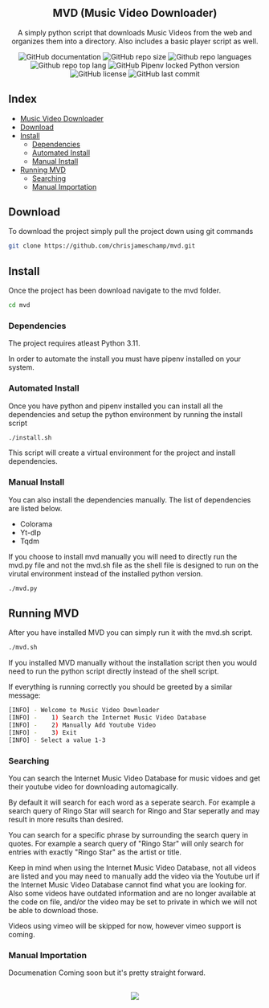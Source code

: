 <h2 align="center">MVD (Music Video Downloader)</h2>
<p align="center">A simply python script that downloads Music Videos from the web and organizes them into a directory. Also includes a basic player script as well.</p>
<div align="center">
  
  ![GitHub documentation](https://img.shields.io/badge/documentation-yes-brightgreen.svg?style=flat-square)
  ![GitHub repo size](https://img.shields.io/github/repo-size/chrisjameschamp/mvd?style=flat-square)
  ![Github repo languages](https://img.shields.io/github/languages/count/chrisjameschamp/mvd?style=flat-square)
  ![Github repo top lang](https://img.shields.io/github/languages/top/chrisjameschamp/mvd?style=flat-square)
  ![GitHub Pipenv locked Python version](https://img.shields.io/github/pipenv/locked/python-version/chrisjameschamp/mvd)
  ![GitHub license](https://img.shields.io/badge/License-MIT-yellow.svg?style=flat-square)
  ![GitHub last commit](https://img.shields.io/github/last-commit/chrisjameschamp/mvd?style=flat-square)

</div>

## Index

* [Music Video Downloader](#mvd)
* [Download](#download)
* [Install](#install)
  * [Dependencies](#dependencies)
  * [Automated Install](#automated-install)
  * [Manual Install](#manual-install)
* [Running MVD](#running-mvd)
  * [Searching](#searching)
  * [Manual Importation](#manual-importation)

## Download

To download the project simply pull the project down using git commands
```sh
git clone https://github.com/chrisjameschamp/mvd.git
```

## Install

Once the project has been download navigate to the mvd folder.
```sh
cd mvd
```

### Dependencies

The project requires atleast Python 3.11.

In order to automate the install you must have pipenv installed on your system.

### Automated Install

Once you have python and pipenv installed you can install all the dependencies and setup the python environment by running the install script
```sh
./install.sh
```

This script will create a virtual environment for the project and install dependencies.

### Manual Install

You can also install the dependencies manually.  The list of dependencies are listed below.

* Colorama
* Yt-dlp
* Tqdm

If you choose to install mvd manually you will need to directly run the mvd.py file and not the mvd.sh file as the shell file is designed to run on the virutal environment instead of the installed python version.

```sh
./mvd.py
```

## Running MVD

After you have installed MVD you can simply run it with the mvd.sh script.

```sh
./mvd.sh
```

If you installed MVD manually without the installation script then you would need to run the python script directly instead of the shell script.

If everything is running correctly you should be greeted by a similar message:

```sh
[INFO] - Welcome to Music Video Downloader
[INFO] -    1) Search the Internet Music Video Database
[INFO] -    2) Manually Add Youtube Video
[INFO] -    3) Exit
[INFO] - Select a value 1-3
```

### Searching

You can search the Internet Music Video Database for music vidoes and get their youtube video for downloading automagically.

By default it will search for each word as a seperate search.  For example a search query of Ringo Star will search for Ringo and Star seperatly and may result in more results than desired.

You can search for a specific phrase by surrounding the search query in quotes.  For example a search query of "Ringo Star" will only search for entries with exactly "Ringo Star" as the artist or title.

Keep in mind when using the Internet Music Video Database, not all videos are listed and you may need to manually add the video via the Youtube url if the Internet Music Video Database cannot find what you are looking for.  Also some videos have outdated information and are no longer available at the code on file, and/or the video may be set to private in which we will not be able to download those.

Videos using vimeo will be skipped for now, however vimeo support is coming.

### Manual Importation

Documenation Coming soon but it's pretty straight forward.

## 
<div align="center">
  <a href="https://paypal.me/Champeau?country.x=US&locale.x=en_US"><img src="https://img.shields.io/badge/Buy_Me_A_Coffee-FFDD00?style=for-the-badge&logo=buy-me-a-coffee&logoColor=black"></a>
</div>